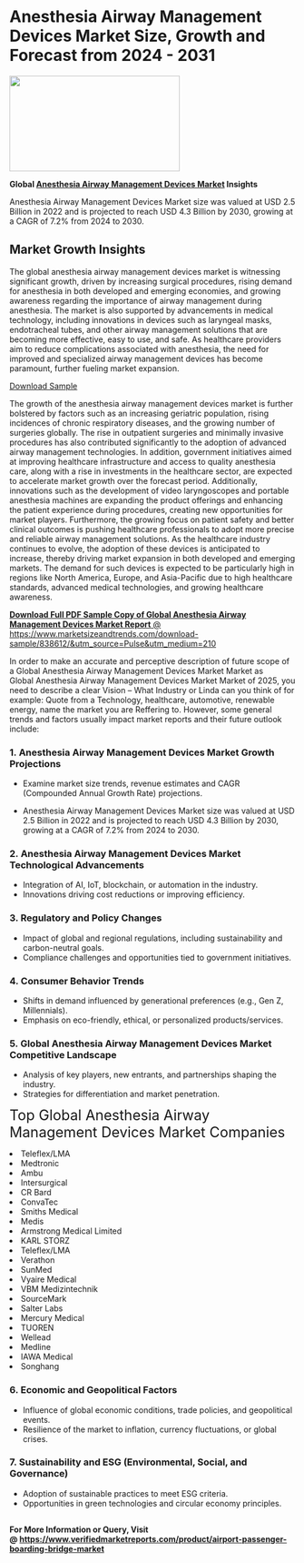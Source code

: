 <H1>Anesthesia Airway Management Devices Market Size, Growth and Forecast from 2024 - 2031</H1><img class="aligncenter size-medium wp-image-584254" src="https://thirdeyenews.in/wp-content/uploads/2024/09/Global-Market-Research-300x168.jpeg" alt="" width="300" height="168" /><p><strong>Global&nbsp;<a href="https://www.marketsizeandtrends.com/download-sample/838612/&amp;utm_source=Pulse&amp;utm_medium=210">Anesthesia Airway Management Devices Market</a> Insights</strong></p><p>Anesthesia Airway Management Devices Market size was valued at USD 2.5 Billion in 2022 and is projected to reach USD 4.3 Billion by 2030, growing at a CAGR of 7.2% from 2024 to 2030.</p><p><h2>Market Growth Insights</h2> <p>The global anesthesia airway management devices market is witnessing significant growth, driven by increasing surgical procedures, rising demand for anesthesia in both developed and emerging economies, and growing awareness regarding the importance of airway management during anesthesia. The market is also supported by advancements in medical technology, including innovations in devices such as laryngeal masks, endotracheal tubes, and other airway management solutions that are becoming more effective, easy to use, and safe. As healthcare providers aim to reduce complications associated with anesthesia, the need for improved and specialized airway management devices has become paramount, further fueling market expansion.</p> <p><a href="#">Download Sample</a></p> <p>The growth of the anesthesia airway management devices market is further bolstered by factors such as an increasing geriatric population, rising incidences of chronic respiratory diseases, and the growing number of surgeries globally. The rise in outpatient surgeries and minimally invasive procedures has also contributed significantly to the adoption of advanced airway management technologies. In addition, government initiatives aimed at improving healthcare infrastructure and access to quality anesthesia care, along with a rise in investments in the healthcare sector, are expected to accelerate market growth over the forecast period. Additionally, innovations such as the development of video laryngoscopes and portable anesthesia machines are expanding the product offerings and enhancing the patient experience during procedures, creating new opportunities for market players. Furthermore, the growing focus on patient safety and better clinical outcomes is pushing healthcare professionals to adopt more precise and reliable airway management solutions. As the healthcare industry continues to evolve, the adoption of these devices is anticipated to increase, thereby driving market expansion in both developed and emerging markets. The demand for such devices is expected to be particularly high in regions like North America, Europe, and Asia-Pacific due to high healthcare standards, advanced medical technologies, and growing healthcare awareness. <p><a href="#"></p><p><span class=""><strong>Download Full PDF Sample Copy of Global Anesthesia Airway Management Devices Market Report</strong> @ <a href="https://www.marketsizeandtrends.com/download-sample/838612/&amp;utm_source=Pulse&amp;utm_medium=210" target="_blank">https://www.marketsizeandtrends.com/download-sample/838612/&amp;utm_source=Pulse&amp;utm_medium=210</a></span></p><p>In order to make an accurate and perceptive description of future scope of a Global&nbsp;Anesthesia Airway Management Devices Market Market as Global&nbsp;Anesthesia Airway Management Devices Market Market of 2025, you need to describe a clear Vision &ndash; What Industry or Linda can you think of for example: Quote from a Technology, healthcare, automotive, renewable energy, name the market you are Reffering to. However, some general trends and factors usually impact market reports and their future outlook include:</p><h3>1.&nbsp;<strong>Anesthesia Airway Management Devices Market Growth Projections</strong></h3><ul><li>Examine market size trends, revenue estimates and CAGR (Compounded Annual Growth Rate) projections.</li><li><p>Anesthesia Airway Management Devices Market size was valued at USD 2.5 Billion in 2022 and is projected to reach USD 4.3 Billion by 2030, growing at a CAGR of 7.2% from 2024 to 2030.</p></li></ul><h3>2.&nbsp;<strong>Anesthesia Airway Management Devices Market Technological Advancements</strong></h3><ul><li>Integration of AI, IoT, blockchain, or automation in the industry.</li><li>Innovations driving cost reductions or improving efficiency.</li></ul><h3>3.&nbsp;<strong>Regulatory and Policy Changes</strong></h3><ul><li>Impact of global and regional regulations, including sustainability and carbon-neutral goals.</li><li>Compliance challenges and opportunities tied to government initiatives.</li></ul><h3>4.&nbsp;<strong>Consumer Behavior Trends</strong></h3><ul><li>Shifts in demand influenced by generational preferences (e.g., Gen Z, Millennials).</li><li>Emphasis on eco-friendly, ethical, or personalized products/services.</li></ul><h3>5.&nbsp;<strong>Global Anesthesia Airway Management Devices Market Competitive Landscape</strong></h3><ul><li>Analysis of key players, new entrants, and partnerships shaping the industry.</li><li>Strategies for differentiation and market penetration.</li></ul><p data-pm-slice="1 1 []"><span style="color: inherit; font-family: inherit; font-size: 25px;">Top Global Anesthesia Airway Management Devices Market Companies</span></p><div class="" data-test-id=""><p><li>Teleflex/LMA</li><li> Medtronic</li><li> Ambu</li><li> Intersurgical</li><li> CR Bard</li><li> ConvaTec</li><li> Smiths Medical</li><li> Medis</li><li> Armstrong Medical Limited</li><li> KARL STORZ</li><li> Teleflex/LMA</li><li> Verathon</li><li> SunMed</li><li> Vyaire Medical</li><li> VBM Medizintechnik</li><li> SourceMark</li><li> Salter Labs</li><li> Mercury Medical</li><li> TUOREN</li><li> Wellead</li><li> Medline</li><li> IAWA Medical</li><li> Songhang</li></p></div><h3>6.&nbsp;<strong>Economic and Geopolitical Factors</strong></h3><ul><li>Influence of global economic conditions, trade policies, and geopolitical events.</li><li>Resilience of the market to inflation, currency fluctuations, or global crises.</li></ul><h3>7.&nbsp;<strong>Sustainability and ESG (Environmental, Social, and Governance)</strong></h3><ul><li>Adoption of sustainable practices to meet ESG criteria.</li><li>Opportunities in green technologies and circular economy principles.</li></ul><h2><strong style="font-size: 14px;">For More Information or Query, Visit @&nbsp;</strong><a style="background-color: #ffffff; font-size: 14px;" href="https://www.marketsizeandtrends.com/report/anesthesia-airway-management-devices-market/" target="_blank">https://www.verifiedmarketreports.com/product/airport-passenger-boarding-bridge-market</a></h2>
